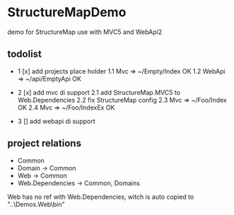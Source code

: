 # StructureMapDemo

demo for StructureMap use with MVC5 and WebApi2

## todolist

- 1 [x] add projects place holder
    1.1 Mvc => ~/Empty/Index OK
    1.2 WebApi => ~/api/EmptyApi OK
- 2 [x] add mvc di support
    2.1 add StructureMap.MVC5 to Web.Dependencies
    2.2 fix StructureMap config
    2.3 Mvc => ~/Foo/Index OK
    2.4 Mvc => ~/Foo/IndexEx OK
    
- 3 [] add webapi di support

## project relations

- Common
- Domain -> Common
- Web -> Common
- Web.Dependencies -> Common, Domains

Web has no ref with Web.Dependencies, witch is auto copied to "..\Demos.Web\bin"